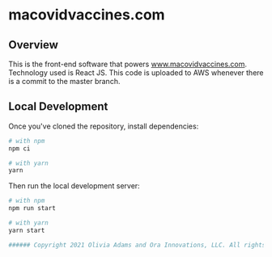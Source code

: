 # macovidvaccines.com

## Overview

This is the front-end software that powers www.macovidvaccines.com. Technology used is React JS. This code is uploaded to AWS whenever there is a commit to the master branch.

## Local Development

Once you've cloned the repository, install dependencies:

```sh
# with npm
npm ci

# with yarn
yarn
```

Then run the local development server:

```sh
# with npm
npm run start

# with yarn
yarn start

###### Copyright 2021 Olivia Adams and Ora Innovations, LLC. All rights reserved.
```
